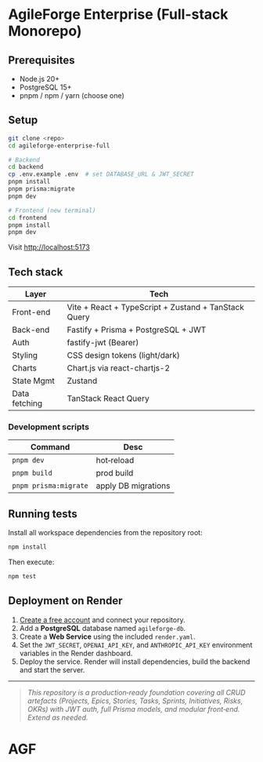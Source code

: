 # AgileForge Enterprise (Full-stack Monorepo)

## Prerequisites
- Node.js 20+
- PostgreSQL 15+
- pnpm / npm / yarn (choose one)

## Setup

```bash
git clone <repo>
cd agileforge-enterprise-full

# Backend
cd backend
cp .env.example .env  # set DATABASE_URL & JWT_SECRET
pnpm install
pnpm prisma:migrate
pnpm dev
```

```bash
# Frontend (new terminal)
cd frontend
pnpm install
pnpm dev
```

Visit <http://localhost:5173>

## Tech stack
| Layer | Tech |
|-------|------|
| Front-end | Vite + React + TypeScript + Zustand + TanStack Query |
| Back-end | Fastify + Prisma + PostgreSQL + JWT |
| Auth | fastify-jwt (Bearer) |
| Styling | CSS design tokens (light/dark) |
| Charts | Chart.js via react-chartjs-2 |
| State Mgmt | Zustand |
| Data fetching | TanStack React Query |

### Development scripts
| Command | Desc |
|---------|------|
| `pnpm dev` | hot‑reload |
| `pnpm build` | prod build |
| `pnpm prisma:migrate` | apply DB migrations |

## Running tests

Install all workspace dependencies from the repository root:

```bash
npm install
```

Then execute:

```bash
npm test
```

## Deployment on Render

1. [Create a free account](https://render.com/) and connect your repository.
2. Add a **PostgreSQL** database named `agileforge-db`.
3. Create a **Web Service** using the included `render.yaml`.
4. Set the `JWT_SECRET`, `OPENAI_API_KEY`, and `ANTHROPIC_API_KEY` environment variables in the Render dashboard.
5. Deploy the service. Render will install dependencies, build the backend and start the server.


---

> _This repository is a production‑ready foundation covering all CRUD artefacts (Projects, Epics, Stories, Tasks, Sprints, Initiatives, Risks, OKRs) with JWT auth, full Prisma models, and modular front‑end. Extend as needed._
# AGF
